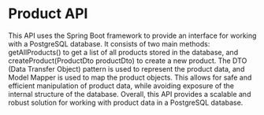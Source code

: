 # Product API
This API uses the Spring Boot framework to provide an interface for working with a PostgreSQL database. It consists of two main methods: getAllProducts() to get a list of all products stored in the database, and createProduct(ProductDto productDto) to create a new product. The DTO (Data Transfer Object) pattern is used to represent the product data, and Model Mapper is used to map the product objects. This allows for safe and efficient manipulation of product data, while avoiding exposure of the internal structure of the database. Overall, this API provides a scalable and robust solution for working with product data in a PostgreSQL database.
